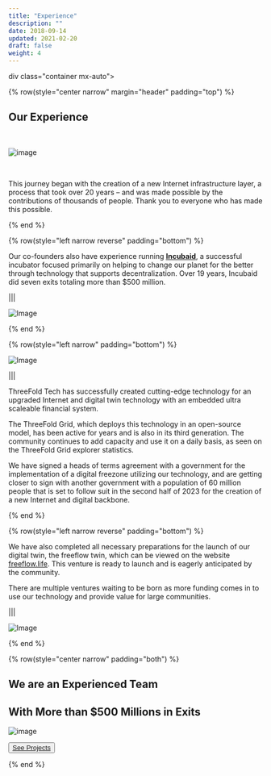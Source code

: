 ```yaml
---
title: "Experience"
description: ""
date: 2018-09-14
updated: 2021-02-20
draft: false
weight: 4
---
```



<div class="container mx-auto">

div class="container mx-auto">

<!-- section 1c -->

{% row(style="center narrow" margin="header" padding="top") %}

## Our Experience

<br>

![image](img/experience0.png#xl#mx-auto)

<br>


This journey began with the creation of a new Internet infrastructure layer, a process that took over 20 years – and was made possible by the contributions of thousands of people. Thank you to everyone who has made this possible.

{% end %}


<!-- section 1 (co-found) -->

{% row(style="left narrow reverse" padding="bottom") %}

Our co-founders also have experience running <u>[__Incubaid__](https://incubaid.com)</u>, a successful incubator focused primarily on helping to change our planet for the better through technology that supports decentralization. Over 19 years, Incubaid did seven exits totaling more than $500 million.


|||

![Image](img/experience1.png#mx-auto)

{% end %}


{% row(style="left narrow" padding="bottom") %}

![Image](img/experience2.png#medium#mx-auto)

|||


ThreeFold Tech has successfully created cutting-edge technology for an upgraded Internet and digital twin technology with an embedded ultra scaleable financial system.

The ThreeFold Grid, which deploys this technology in an open-source model, has been active for years and is also in its third generation. The community continues to add capacity and use it on a daily basis, as seen on the ThreeFold Grid explorer statistics.

We have signed a heads of terms agreement with a government for the implementation of a digital freezone utilizing our technology, and are getting closer to sign with another government with a population of 60 million people that is set to follow suit in the second half of 2023 for the creation of a new Internet and digital backbone.


{% end %}

{% row(style="left narrow reverse" padding="bottom") %}


We have also completed all necessary preparations for the launch of our digital twin, the freeflow twin, which can be viewed on the website [freeflow.life](https://www.freeflow.life/). This venture is ready to launch and is eagerly anticipated by the community.

There are multiple ventures waiting to be born as more funding comes in to use our technology and provide value for large communities.


|||

![Image](img/experience3.png#medium#mx-auto)

{% end %}


{% row(style="center narrow" padding="both") %}

## We are an Experienced Team 
## With More than $500 Millions in Exits



![image](img/exits.png#xl#mx-auto)

<button>[See Projects](/projects/)</button>

{% end %}

</div>
